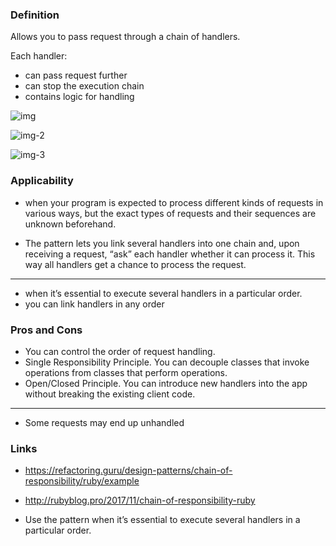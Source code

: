 ### Definition

Allows you to pass request through a chain of handlers.

Each handler:
- can pass request further
- can stop the execution chain
- contains logic for handling

![img](https://refactoring.guru/images/patterns/content/chain-of-responsibility/chain-of-responsibility-2x.png)

![img-2](https://refactoring.guru/images/patterns/diagrams/chain-of-responsibility/solution1-en-2x.png)

![img-3](https://refactoring.guru/images/patterns/content/chain-of-responsibility/chain-of-responsibility-comic-1-en-2x.png)

### Applicability

- when your program is expected to process different kinds of requests in various ways, but the exact types of requests and their sequences are unknown beforehand.

- The pattern lets you link several handlers into one chain and, upon receiving a request, “ask” each handler whether it can process it. This way all handlers get a chance to process the request.

---

- when it’s essential to execute several handlers in a particular order.
- you can link handlers in any order

### Pros and Cons

+ You can control the order of request handling.
+ Single Responsibility Principle. You can decouple classes that invoke operations from classes that perform operations.
+ Open/Closed Principle. You can introduce new handlers into the app without breaking the existing client code.

---

- Some requests may end up unhandled

### Links
- https://refactoring.guru/design-patterns/chain-of-responsibility/ruby/example
- http://rubyblog.pro/2017/11/chain-of-responsibility-ruby


- Use the pattern when it’s essential to execute several handlers in a particular order.
